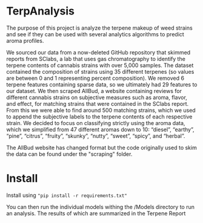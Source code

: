 # TerpAnalysis

The purpose of this project is analyze the terpene makeup of weed strains and see
if they can be used with several analytics algorithms to predict aroma profiles.

We sourced our data from a now-deleted GitHub repository that skimmed reports from
SClabs, a lab that uses gas chromatography to identify the terpene contents of
cannabis strains with over 5,000 samples. The dataset contained the composition of
strains using 35 different terpenes (so values are between 0 and 1 representing percent
composition). We removed 6 terpene features containing sparse data, so we ultimately
had 29 features to our dataset. We then scraped AllBud, a website containing reviews
for different cannabis strains on subjective measures such as aroma, flavor, and effect,
for matching strains that were contained in the SClabs report. From this we were able to
find around 500 matching strains, which we used to append the subjective labels to the
terpene contents of each respective strain. We decided to focus on classifying strictly
using the aroma data, which we simplified from 47 different aromas down to 10: “diesel”,
“earthy”, “pine”, “citrus”, “fruity”, “skunky”, “nutty”, “sweet”, “spicy”, and “herbal”.

The AllBud website has changed format but the code originally used to skim the data can be found
under the "scraping" folder.

# Install
Install using ````"pip install -r requirements.txt"````

You can then run the individual models withing the /Models directory to run an analysis. The results of
which are summarized in the Terpene Report

